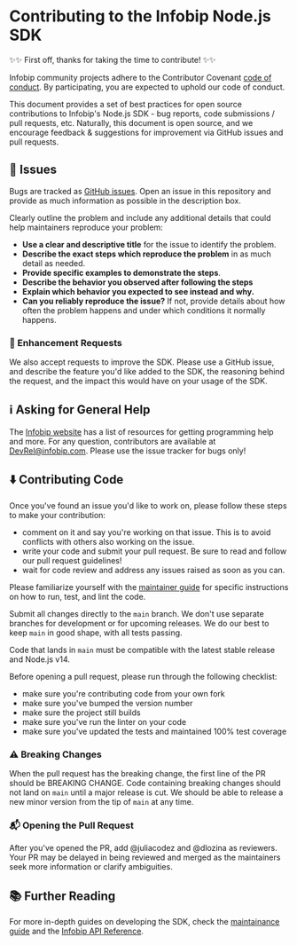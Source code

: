 # Contributing to the Infobip Node.js SDK

✨✨ First off, thanks for taking the time to contribute! ✨✨

Infobip community projects adhere to the Contributor Covenant [code of conduct](CODE_OF_CONDUCT.md). By participating,
you are expected to uphold our code of conduct.

This document provides a set of best practices for open source contributions to Infobip's Node.js SDK - bug reports, code submissions / pull requests, etc. Naturally, this document is open source, and we encourage feedback & suggestions for improvement via GitHub issues and pull requests.

## 🚩 Issues

Bugs are tracked as [GitHub issues](https://docs.github.com/en/issues/tracking-your-work-with-issues/about-issues). Open an issue in this repository and provide as much information as possible in the description box.

Clearly outline the problem and include any additional details that could help maintainers reproduce your problem:

- **Use a clear and descriptive title** for the issue to identify the problem.
- **Describe the exact steps which reproduce the problem** in as much detail as needed.
- **Provide specific examples to demonstrate the steps**.
- **Describe the behavior you observed after following the steps**
- **Explain which behavior you expected to see instead and why.**
- **Can you reliably reproduce the issue?** If not, provide details about how often the problem happens and under which conditions it normally happens.

### 📇 Enhancement Requests

We also accept requests to improve the SDK. Please use a GitHub issue, and describe the feature you'd like added to the SDK, the reasoning behind the request, and the impact this would have on your usage of the SDK.

## ℹ️ Asking for General Help

The [Infobip website](https://www.infobip.com/docs/api) has a list of resources for getting programming help and more.
For any question, contributors are available at [DevRel@infobip.com](mailto:DevRel@infobip.com).
Please use the issue tracker for bugs only!

## ⬇️ Contributing Code

Once you've found an issue you'd like to work on, please follow these steps to make your contribution:
- comment on it and say you're working on that issue. This is to avoid conflicts with others also working on the issue.
- write your code and submit your pull request. Be sure to read and follow our pull request guidelines!
- wait for code review and address any issues raised as soon as you can.

Please familiarize yourself with the [maintainer guide](MAINTENANCE.md) for specific instructions on how to run, test, and lint the code.

Submit all changes directly to the `main` branch. We don't use separate branches for development or for upcoming releases. We do our best to keep `main` in good shape, with all tests passing.

Code that lands in `main` must be compatible with the latest stable release and Node.js v14.

Before opening a pull request, please run through the following checklist:
- make sure you're contributing code from your own fork
- make sure you've bumped the version number
- make sure the project still builds
- make sure you've run the linter on your code
- make sure you've updated the tests and maintained 100% test coverage

### ⚠️ Breaking Changes

When the pull request has the breaking change, the first line of the PR should be BREAKING CHANGE. Code containing breaking changes should not land on `main` until a major release is cut. We should be able to release a new minor version from the tip of `main` at any time.

### 📬 Opening the Pull Request

After you've opened the PR, add @juliacodez and @dlozina as reviewers. Your PR may be delayed in being reviewed and merged as the maintainers seek more information or clarify ambiguities.


## 📚 Further Reading

For more in-depth guides on developing the SDK, check the [maintainance guide](MAINTENANCE.md) and the [Infobip API Reference](https://www.infobip.com/docs/api#channels).
